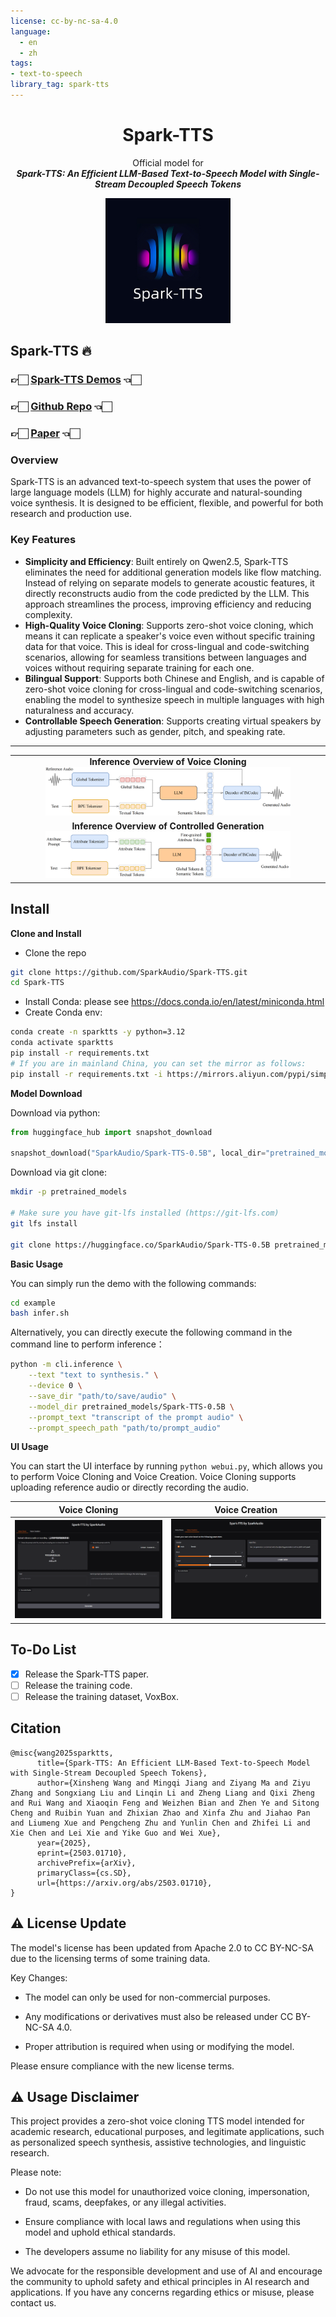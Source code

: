 ```yaml
---
license: cc-by-nc-sa-4.0
language:
  - en
  - zh
tags:
- text-to-speech
library_tag: spark-tts
---
```



<div align="center">
    <h1>
    Spark-TTS
    </h1>
    <p>
    Official model for <br>
    <b><em>Spark-TTS: An Efficient LLM-Based Text-to-Speech Model with Single-Stream Decoupled Speech Tokens</em></b>
    </p>
    <p>
    <img src="src/logo/SparkTTS.jpg" alt="Spark-TTS Logo" style="width: 200px; height: 200px;">
    </p>
</div>


## Spark-TTS 🔥

### 👉🏻 [Spark-TTS Demos](https://sparkaudio.github.io/spark-tts/) 👈🏻

### 👉🏻 [Github Repo](https://github.com/SparkAudio/Spark-TTS) 👈🏻

### 👉🏻 [Paper](https://arxiv.org/pdf/2503.01710) 👈🏻

### Overview

Spark-TTS is an advanced text-to-speech system that uses the power of large language models (LLM) for highly accurate and natural-sounding voice synthesis. It is designed to be efficient, flexible, and powerful for both research and production use.

### Key Features

- **Simplicity and Efficiency**: Built entirely on Qwen2.5, Spark-TTS eliminates the need for additional generation models like flow matching. Instead of relying on separate models to generate acoustic features, it directly reconstructs audio from the code predicted by the LLM. This approach streamlines the process, improving efficiency and reducing complexity.
- **High-Quality Voice Cloning**: Supports zero-shot voice cloning, which means it can replicate a speaker's voice even without specific training data for that voice. This is ideal for cross-lingual and code-switching scenarios, allowing for seamless transitions between languages and voices without requiring separate training for each one.
- **Bilingual Support**: Supports both Chinese and English, and is capable of zero-shot voice cloning for cross-lingual and code-switching scenarios, enabling the model to synthesize speech in multiple languages with high naturalness and accuracy.
- **Controllable Speech Generation**: Supports creating virtual speakers by adjusting parameters such as gender, pitch, and speaking rate.

---

<table align="center">
  <tr>
    <td align="center"><b>Inference Overview of Voice Cloning</b><br><img src="src/figures/infer_voice_cloning.png" width="80%" /></td>
  </tr>
  <tr>
    <td align="center"><b>Inference Overview of Controlled Generation</b><br><img src="src/figures/infer_control.png" width="80%" /></td>
  </tr>
</table>


## Install
**Clone and Install**

- Clone the repo
``` sh
git clone https://github.com/SparkAudio/Spark-TTS.git
cd Spark-TTS
```

- Install Conda: please see https://docs.conda.io/en/latest/miniconda.html
- Create Conda env:

``` sh
conda create -n sparktts -y python=3.12
conda activate sparktts
pip install -r requirements.txt
# If you are in mainland China, you can set the mirror as follows:
pip install -r requirements.txt -i https://mirrors.aliyun.com/pypi/simple/ --trusted-host=mirrors.aliyun.com
```

**Model Download**

Download via python:
```python
from huggingface_hub import snapshot_download

snapshot_download("SparkAudio/Spark-TTS-0.5B", local_dir="pretrained_models/Spark-TTS-0.5B")
```

Download via git clone:
```sh
mkdir -p pretrained_models

# Make sure you have git-lfs installed (https://git-lfs.com)
git lfs install

git clone https://huggingface.co/SparkAudio/Spark-TTS-0.5B pretrained_models/Spark-TTS-0.5B
```

**Basic Usage**

You can simply run the demo with the following commands:
``` sh
cd example
bash infer.sh
```

Alternatively, you can directly execute the following command in the command line to perform inference：

``` sh
python -m cli.inference \
    --text "text to synthesis." \
    --device 0 \
    --save_dir "path/to/save/audio" \
    --model_dir pretrained_models/Spark-TTS-0.5B \
    --prompt_text "transcript of the prompt audio" \
    --prompt_speech_path "path/to/prompt_audio"
```

**UI Usage**

You can start the UI interface by running `python webui.py`, which allows you to perform Voice Cloning and Voice Creation. Voice Cloning supports uploading reference audio or directly recording the audio.


| **Voice Cloning** | **Voice Creation** |
|:-------------------:|:-------------------:|
| ![Image 1](src/figures/gradio_TTS.png) | ![Image 2](src/figures/gradio_control.png) |


## To-Do List

- [x] Release the Spark-TTS paper.
- [ ] Release the training code.
- [ ] Release the training dataset, VoxBox.

## Citation

```
@misc{wang2025sparktts,
      title={Spark-TTS: An Efficient LLM-Based Text-to-Speech Model with Single-Stream Decoupled Speech Tokens}, 
      author={Xinsheng Wang and Mingqi Jiang and Ziyang Ma and Ziyu Zhang and Songxiang Liu and Linqin Li and Zheng Liang and Qixi Zheng and Rui Wang and Xiaoqin Feng and Weizhen Bian and Zhen Ye and Sitong Cheng and Ruibin Yuan and Zhixian Zhao and Xinfa Zhu and Jiahao Pan and Liumeng Xue and Pengcheng Zhu and Yunlin Chen and Zhifei Li and Xie Chen and Lei Xie and Yike Guo and Wei Xue},
      year={2025},
      eprint={2503.01710},
      archivePrefix={arXiv},
      primaryClass={cs.SD},
      url={https://arxiv.org/abs/2503.01710}, 
}
```


## ⚠ License Update

The model's license has been updated from Apache 2.0 to CC BY-NC-SA due to the licensing terms of some training data.

Key Changes:

- The model can only be used for non-commercial purposes.

- Any modifications or derivatives must also be released under CC BY-NC-SA 4.0.

- Proper attribution is required when using or modifying the model.

Please ensure compliance with the new license terms.


## ⚠️ Usage Disclaimer

This project provides a zero-shot voice cloning TTS model intended for academic research, educational purposes, and legitimate applications, such as personalized speech synthesis, assistive technologies, and linguistic research.

Please note:

- Do not use this model for unauthorized voice cloning, impersonation, fraud, scams, deepfakes, or any illegal activities.

- Ensure compliance with local laws and regulations when using this model and uphold ethical standards.

- The developers assume no liability for any misuse of this model.

We advocate for the responsible development and use of AI and encourage the community to uphold safety and ethical principles in AI research and applications. If you have any concerns regarding ethics or misuse, please contact us.